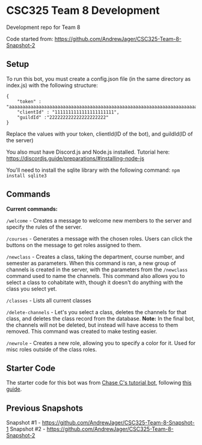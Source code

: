 # CSC325 Team 8 Development
 Development repo for Team 8

 Code started from: https://github.com/AndrewJager/CSC325-Team-8-Snapshot-2 

## Setup
To run this bot, you must create a config.json file (in the same directory as index.js) with the following structure:

```
{
    "token" : "aaaaaaaaaaaaaaaaaaaaaaaaaaaaaaaaaaaaaaaaaaaaaaaaaaaaaaaaaaaaaaaaaaaaaaaaaaaaaaaaaaaaaaaaaaaaaaaaaaaaaaaaa",
    "clientId" : "1111111111111111111111",
    "guildId" :"222222222222222222222"
}
```

Replace the values with your token, clientId(ID of the bot), and guildId(ID of the server)

You also must have Discord.js and Node.js installed. 
Tutorial here: https://discordjs.guide/preparations/#installing-node-js

You'll need to install the sqlite library with the following command: `npm install sqlite3`


## Commands
**Current commands:**

`/welcome` - Creates a message to welcome new members to the server and specify the rules of the server.

`/courses` - Generates a message with the chosen roles. Users can click the buttons on the message to get roles assigned to them.

`/newclass` - Creates a class, taking the department, course number, and semester as parameters. When this command is ran, a new group of channels is created in the server, with the parameters from the `/newclass` command used to name the channels. This command also allows you to select a class to cohabitate with, though it doesn't do anything with the class you select yet.

`/classes` - Lists all current classes

`/delete-channels` - Let's you select a class, deletes the channels for that class, and deletes the class record from the database. 
**Note:** In the final bot, the channels will not be deleted, but instead will have access to them removed. This command was created to make testing easier.

`/newrole` - Creates a new role, allowing you to specify a color for it. Used for misc roles outside of the class roles.



## Starter Code
The starter code for this bot was from [Chase C's tutorial bot](https://github.com/Meapers0/Tutorial-bot), following [this guide](https://discordjs.guide/).

## Previous Snapshots
Snapshot #1 - https://github.com/AndrewJager/CSC325-Team-8-Snapshot-1
Snapshot #2 - https://github.com/AndrewJager/CSC325-Team-8-Snapshot-2 
